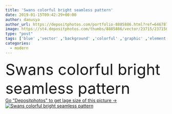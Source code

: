 ```yaml
---
title: 'Swans colorful bright seamless pattern'
date: 2019-01-15T09:42:29+00:00
author: danusya
author_url: https://depositphotos.com/portfolio-8885886.html?ref=64678756
image: https://st4.depositphotos.com/thumbs/8885886/vector/23715/237150810/api_thumb_450.jpg?forcejpeg=true
type: "post"
tags: ['blue' ,'vector' ,'background' ,'colorful' ,'graphic' ,'element' ,'illustration' ,'design' ,'paper' ,'isolated' ,'decoration' ,'decorative' ,'bright' ,'summer' ,'nature' ,'spring' ,'texture' ,'water' ,'cute' ,'blossom' ,'pattern' ,'style' ,'retro' ,'funny' ,'seamless' ,'hand' ,'modern' ,'wildlife' ,'romantic' ,'diversity' ,'stylized' ,'tile' ,'simple' ,'wallpaper' ,'repetition' ,'textile' ,'contrast' ,'print' ,'fabric' ,'different' ,'birds' ,'drawn' ,'doodle' ,'swans' ,'minimalistic' ]
categories: 
  - modern
---
```

<div aling="center">
            <font size="60"> Swans colorful bright seamless pattern</font>   
</div>
<div>
    <a href='https://st4.depositphotos.com/thumbs/8885886/vector/23715/237150810/api_thumb_450.jpg?forcejpeg=true?ref=64678756' target=_blank > Go "Depositphotos" to get lage size of this picture ->
        <img href='https://st4.depositphotos.com/thumbs/8885886/vector/23715/237150810/api_thumb_450.jpg?forcejpeg=true?ref=64678756' src='https://st4.depositphotos.com/8885886/23715/v/950/depositphotos_237150810-stock-illustration-swans-colorful-bright-seamless-pattern.jpg?forcejpeg=true' alt='Swans colorful bright seamless pattern' >
    </a>
</div>
